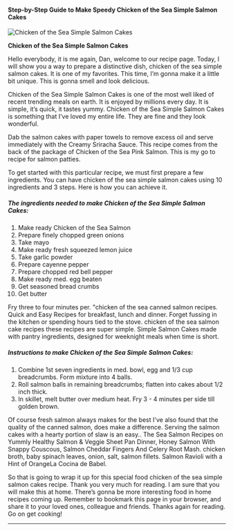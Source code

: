             

#### Step-by-Step Guide to Make Speedy Chicken of the Sea Simple Salmon Cakes

![Chicken of the Sea Simple Salmon Cakes](https://img-global.cpcdn.com/recipes/991d12a1480b6af0/751x532cq70/chicken-of-the-sea-simple-salmon-cakes-recipe-main-photo.jpg)

**Chicken of the Sea Simple Salmon Cakes**

Hello everybody, it is me again, Dan, welcome to our recipe page. Today, I will show you a way to prepare a distinctive dish, chicken of the sea simple salmon cakes. It is one of my favorites. This time, I’m gonna make it a little bit unique. This is gonna smell and look delicious.

Chicken of the Sea Simple Salmon Cakes is one of the most well liked of recent trending meals on earth. It is enjoyed by millions every day. It is simple, it’s quick, it tastes yummy. Chicken of the Sea Simple Salmon Cakes is something that I’ve loved my entire life. They are fine and they look wonderful.

Dab the salmon cakes with paper towels to remove excess oil and serve immediately with the Creamy Sriracha Sauce. This recipe comes from the back of the package of Chicken of the Sea Pink Salmon. This is my go to recipe for salmon patties.

To get started with this particular recipe, we must first prepare a few ingredients. You can have chicken of the sea simple salmon cakes using 10 ingredients and 3 steps. Here is how you can achieve it.

##### The ingredients needed to make Chicken of the Sea Simple Salmon Cakes:

1.  Make ready Chicken of the Sea Salmon
2.  Prepare finely chopped green onions
3.  Take mayo
4.  Make ready fresh squeezed lemon juice
5.  Take garlic powder
6.  Prepare cayenne pepper
7.  Prepare chopped red bell pepper
8.  Make ready med. egg beaten
9.  Get seasoned bread crumbs
10.  Get butter

Fry three to four minutes per. "chicken of the sea canned salmon recipes. Quick and Easy Recipes for breakfast, lunch and dinner. Forget fussing in the kitchen or spending hours tied to the stove. chicken of the sea salmon cake recipes these recipes are super simple. Simple Salmon Cakes made with pantry ingredients, designed for weeknight meals when time is short.

##### Instructions to make Chicken of the Sea Simple Salmon Cakes:

1.  Combine 1st seven ingredients in med. bowl, egg and 1/3 cup breadcrumbs. Form mixture into 4 balls.
2.  Roll salmon balls in remaining breadcrumbs; flatten into cakes about 1/2 inch thick.
3.  In skillet, melt butter over medium heat. Fry 3 - 4 minutes per side till golden brown.

Of course fresh salmon always makes for the best I've also found that the quality of the canned salmon, does make a difference. Serving the salmon cakes with a hearty portion of slaw is an easy.. The Sea Salmon Recipes on Yummly Healthy Salmon & Veggie Sheet Pan Dinner, Honey Salmon With Snappy Couscous, Salmon Cheddar Fingers And Celery Root Mash. chicken broth, baby spinach leaves, onion, salt, salmon fillets. Salmon Ravioli with a Hint of OrangeLa Cocina de Babel.

So that is going to wrap it up for this special food chicken of the sea simple salmon cakes recipe. Thank you very much for reading. I am sure that you will make this at home. There’s gonna be more interesting food in home recipes coming up. Remember to bookmark this page in your browser, and share it to your loved ones, colleague and friends. Thanks again for reading. Go on get cooking!

* * *